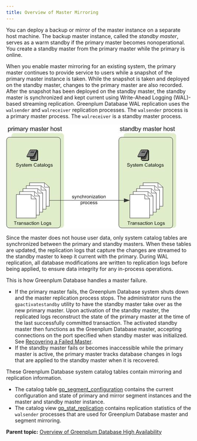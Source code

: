```yaml
---
title: Overview of Master Mirroring 
---
```


You can deploy a backup or mirror of the master instance on a separate host machine. The backup master instance, called the *standby master*, serves as a warm standby if the primary master becomes nonoperational. You create a standby master from the primary master while the primary is online.

When you enable master mirroring for an existing system, the primary master continues to provide service to users while a snapshot of the primary master instance is taken. While the snapshot is taken and deployed on the standby master, changes to the primary master are also recorded. After the snapshot has been deployed on the standby master, the standby master is synchronized and kept current using Write-Ahead Logging \(WAL\)-based streaming replication. Greenplum Database WAL replication uses the `walsender` and `walreceiver` replication processes. The `walsender` process is a primary master process. The `walreceiver` is a standby master process.

![](../../graphics/standby_master.jpg "Master Mirroring in Greenplum Database")

Since the master does not house user data, only system catalog tables are synchronized between the primary and standby masters. When these tables are updated, the replication logs that capture the changes are streamed to the standby master to keep it current with the primary. During WAL replication, all database modifications are written to replication logs before being applied, to ensure data integrity for any in-process operations.

This is how Greenplum Database handles a master failure.

-   If the primary master fails, the Greenplum Database system shuts down and the master replication process stops. The administrator runs the `gpactivatestandby` utility to have the standby master take over as the new primary master. Upon activation of the standby master, the replicated logs reconstruct the state of the primary master at the time of the last successfully committed transaction. The activated standby master then functions as the Greenplum Database master, accepting connections on the port specified when standby master was initialized. See [Recovering a Failed Master](g-recovering-a-failed-master.html).
-   If the standby master fails or becomes inaccessible while the primary master is active, the primary master tracks database changes in logs that are applied to the standby master when it is recovered.

These Greenplum Database system catalog tables contain mirroring and replication information.

-   The catalog table [gp\_segment\_configuration](../../../ref_guide/system_catalogs/gp_segment_configuration.html) contains the current configuration and state of primary and mirror segment instances and the master and standby master instance.
-   The catalog view [gp\_stat\_replication](../../../ref_guide/system_catalogs/gp_stat_replication.html) contains replication statistics of the `walsender` processes that are used for Greenplum Database master and segment mirroring.

**Parent topic:** [Overview of Greenplum Database High Availability](../../highavail/topics/g-overview-of-high-availability-in-greenplum-database.html)

